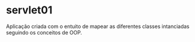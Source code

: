 # servlet01

Aplicação criada com o entuito de mapear as diferentes classes intanciadas seguindo os conceitos de OOP.

